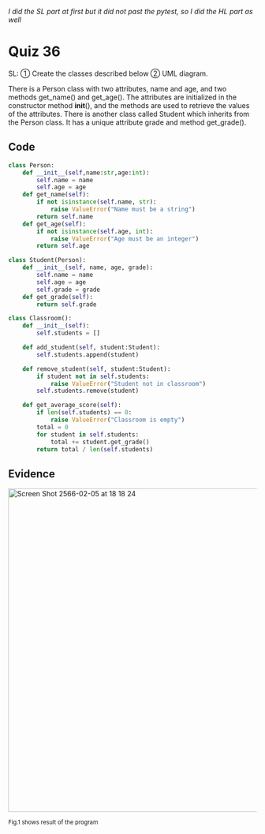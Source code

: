*I did the SL part at first but it did not past the pytest, so I did the HL part as well*


# Quiz 36

SL: ① Create the classes described below ② UML diagram.

There is a Person class with two attributes, name and age, and two methods get_name() and get_age(). The attributes are initialized in the constructor method __init__(), and the methods are used to retrieve the values of the attributes. There is another class called Student which inherits from the Person class. It has a unique attribute grade and method get_grade().

## Code

```py
class Person:
    def __init__(self,name:str,age:int):
        self.name = name
        self.age = age
    def get_name(self):
        if not isinstance(self.name, str):
            raise ValueError("Name must be a string")
        return self.name
    def get_age(self):
        if not isinstance(self.age, int):
            raise ValueError("Age must be an integer")
        return self.age

class Student(Person):
    def __init__(self, name, age, grade):
        self.name = name
        self.age = age
        self.grade = grade
    def get_grade(self):
        return self.grade

class Classroom():
    def __init__(self):
        self.students = []

    def add_student(self, student:Student):
        self.students.append(student)

    def remove_student(self, student:Student):
        if student not in self.students:
            raise ValueError("Student not in classroom")
        self.students.remove(student)

    def get_average_score(self):
        if len(self.students) == 0:
            raise ValueError("Classroom is empty")
        total = 0
        for student in self.students:
            total += student.get_grade()
        return total / len(self.students)
```

## Evidence

<img width="656" alt="Screen Shot 2566-02-05 at 18 18 24" src="https://user-images.githubusercontent.com/111941936/216811072-817ab876-f469-461c-83cd-17ee23840e5e.png">

<sub>Fig.1 shows result of the program

